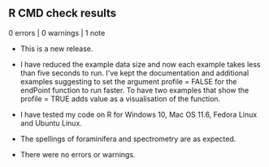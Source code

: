 ## R CMD check results

0 errors | 0 warnings | 1 note

* This is a new release.

* I have reduced the example data size and now each example takes less than five seconds to run.
I've kept the documentation and additional examples suggesting to set the argument profile = FALSE for the endPoint function to run faster.
To have two examples that show the profile = TRUE adds value as a visualisation of the function.

* I have tested my code on R for Windows 10, Mac OS 11.6, Fedora Linux and Ubuntu Linux.

* The spellings of foraminifera and spectrometry are as expected.

* There were no errors or warnings.
